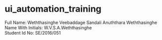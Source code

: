 # ui_automation_training

Full Name: Weththasinghe Veebaddage Sandali Anuththara Weththasinghe <br>
Name With Initials: W.V.S.A.Weththasinghe <br>
Student Id No: SE/2016/051
